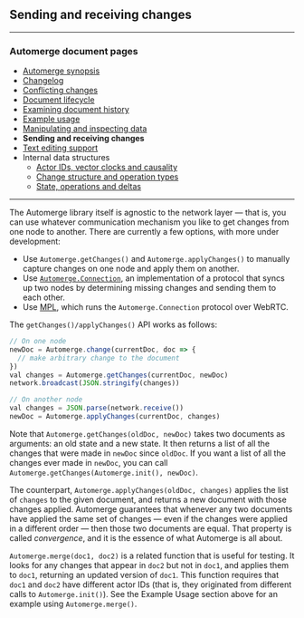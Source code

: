 ## Sending and receiving changes

---
### Automerge document pages
* [Automerge synopsis](https://github.com/restarian/automerge/blob/brace_document/docs/automerge_synopsis.md)
* [Changelog](https://github.com/restarian/automerge/blob/brace_document/docs/changelog.md)
* [Conflicting changes](https://github.com/restarian/automerge/blob/brace_document/docs/conflicting_changes.md)
* [Document lifecycle](https://github.com/restarian/automerge/blob/brace_document/docs/document_lifecycle.md)
* [Examining document history](https://github.com/restarian/automerge/blob/brace_document/docs/examining_document_history.md)
* [Example usage](https://github.com/restarian/automerge/blob/brace_document/docs/example_usage.md)
* [Manipulating and inspecting data](https://github.com/restarian/automerge/blob/brace_document/docs/manipulating_and_inspecting_data.md)
* **Sending and receiving changes**
* [Text editing support](https://github.com/restarian/automerge/blob/brace_document/docs/text_editing_support.md)
* Internal data structures
  * [Actor IDs, vector clocks and causality](https://github.com/restarian/automerge/blob/brace_document/docs/internal_data_structures/actor_IDs,_vector_clocks_and_causality.md)
  * [Change structure and operation types](https://github.com/restarian/automerge/blob/brace_document/docs/internal_data_structures/change_structure_and_operation_types.md)
  * [State, operations and deltas](https://github.com/restarian/automerge/blob/brace_document/docs/internal_data_structures/state,_operations_and_deltas.md)

---

The Automerge library itself is agnostic to the network layer — that is, you can use whatever
communication mechanism you like to get changes from one node to another. There are currently
a few options, with more under development:

* Use `Automerge.getChanges()` and `Automerge.applyChanges()` to manually capture changes on one
  node and apply them on another.
* Use [`Automerge.Connection`](https://github.com/automerge/automerge/blob/master/src/connection.js),
  an implementation of a protocol that syncs up two nodes by determining missing changes and
  sending them to each other.
* Use [MPL](https://github.com/automerge/mpl), which runs the `Automerge.Connection` protocol
  over WebRTC.

The `getChanges()/applyChanges()` API works as follows:

```js
// On one node
newDoc = Automerge.change(currentDoc, doc => {
  // make arbitrary change to the document
})
val changes = Automerge.getChanges(currentDoc, newDoc)
network.broadcast(JSON.stringify(changes))

// On another node
val changes = JSON.parse(network.receive())
newDoc = Automerge.applyChanges(currentDoc, changes)
```

Note that `Automerge.getChanges(oldDoc, newDoc)` takes two documents as arguments: an old state
and a new state. It then returns a list of all the changes that were made in `newDoc` since
`oldDoc`. If you want a list of all the changes ever made in `newDoc`, you can call
`Automerge.getChanges(Automerge.init(), newDoc)`.

The counterpart, `Automerge.applyChanges(oldDoc, changes)` applies the list of `changes` to the
given document, and returns a new document with those changes applied. Automerge guarantees that
whenever any two documents have applied the same set of changes — even if the changes were
applied in a different order — then those two documents are equal. That property is called
*convergence*, and it is the essence of what Automerge is all about.

`Automerge.merge(doc1, doc2)` is a related function that is useful for testing. It looks for any
changes that appear in `doc2` but not in `doc1`, and applies them to `doc1`, returning an updated
version of `doc1`. This function requires that `doc1` and `doc2` have different actor IDs (that is,
they originated from different calls to `Automerge.init()`). See the Example Usage section above
for an example using `Automerge.merge()`.
